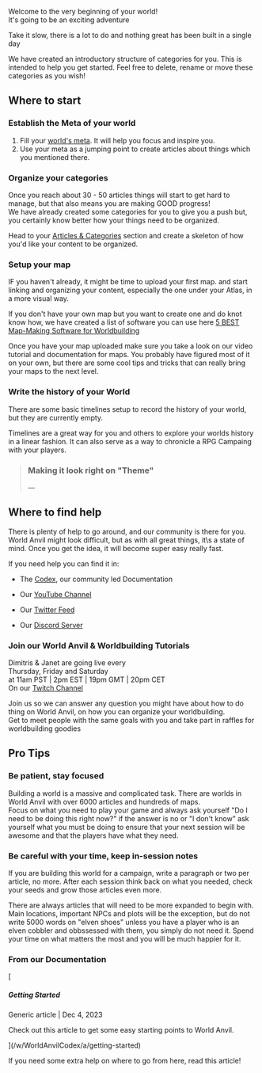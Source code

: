 Welcome to the very beginning of your world!  
It's going to be an exciting adventure

Take it slow, there is a lot to do and nothing great has been built in a single day

We have created an introductory structure of categories for you. This is intended to help you get started. Feel free to delete, rename or move these categories as you wish!

## Where to start

### Establish the Meta of your world

1. Fill your [world's meta](https://www.worldanvil.com/world/meta). It will help you focus and inspire you.  
2. Use your meta as a jumping point to create articles about things which you mentioned there.

### Organize your categories

Once you reach about 30 - 50 articles things will start to get hard to manage, but that also means you are making GOOD progress!  
We have already created some categories for you to give you a push but, you certainly know better how your things need to be organized.

Head to your [Articles & Categories](https://www.worldanvil.com/world/athena) section and create a skeleton of how you'd like your content to be organized.

### Setup your map

IF you haven't already, it might be time to upload your first map. and start linking and organizing your content, especially the one under your Atlas, in a more visual way.

If you don't have your own map but you want to create one and do knot know how, we have created a list of software you can use here [5 BEST Map-Making Software for Worldbuilding](https://blog.worldanvil.com/2020/03/12/map-making-software-for-worldbuilding/)

Once you have your map uploaded make sure you take a look on our video tutorial and documentation for maps. You probably have figured most of it on your own, but there are some cool tips and tricks that can really bring your maps to the next level.

### Write the history of your World

There are some basic timelines setup to record the history of your world, but they are currently empty.

Timelines are a great way for you and others to explore your worlds history in a linear fashion. It can also serve as a way to chronicle a RPG Campaing with your players.

> ### Making it look right on "Theme"
> 
> —

## Where to find help

There is plenty of help to go around, and our community is there for you. World Anvil might look difficult, but as with all great things, it\s a state of mind. Once you get the idea, it will become super easy really fast.

If you need help you can find it in:

- The [Codex](https://www.worldanvil.com/codex), our community led Documentation

- Our [YouTube Channel](https://www.youtube.com/worldanvil)

- Our [Twitter Feed](https://www.twitter.com/worldanvil)

- Our [Discord Server](https://www.worldanvil.com/discord)

### Join our World Anvil & Worldbuilding Tutorials

Dimitris & Janet are going live every  
Thursday, Friday and Saturday  
at 11am PST | 2pm EST | 19pm GMT | 20pm CET  
On our [Twitch Channel](https://www.twitch.tv/worldanvil)

Join us so we can answer any question you might have about how to do thing on World Anvil, on how you can organize your worldbuilding.  
Get to meet people with the same goals with you and take part in raffles for worldbuilding goodies

## Pro Tips

### Be patient, stay focused

Building a world is a massive and complicated task. There are worlds in World Anvil with over 6000 articles and hundreds of maps.  
Focus on what you need to play your game and always ask yourself "Do I need to be doing this right now?" if the answer is no or "I don't know" ask yourself what you must be doing to ensure that your next session will be awesome and that the players have what they need.

### Be careful with your time, keep in-session notes

If you are building this world for a campaign, write a paragraph or two per article, no more. After each session think back on what you needed, check your seeds and grow those articles even more.

There are always articles that will need to be more expanded to begin with. Main locations, important NPCs and plots will be the exception, but do not write 5000 words on "elven shoes" unless you have a player who is an elven cobbler and obbssessed with them, you simply do not need it. Spend your time on what matters the most and you will be much happier for it.

### From our Documentation

[

##### Getting Started

Generic article | Dec 4, 2023

Check out this article to get some easy starting points to World Anvil.



](/w/WorldAnvilCodex/a/getting-started)

If you need some extra help on where to go from here, read this article!